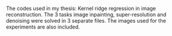 The codes used in my thesis: Kernel ridge regression in image reconstruction. The 3 tasks image inpainting, super-resolution and denoising were solved in 3 separate files. The images used for the experiments are also included.
